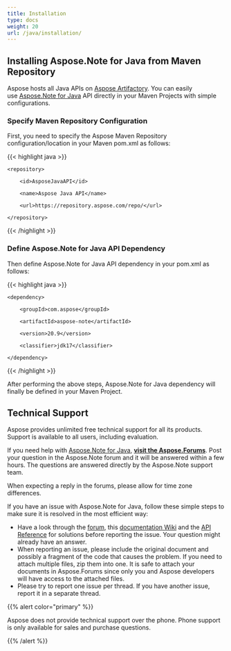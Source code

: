 ```yaml
---
title: Installation
type: docs
weight: 20
url: /java/installation/
---
```


## **Installing Aspose.Note for Java from Maven Repository**
Aspose hosts all Java APIs on [Aspose Artifactory](https://repository.aspose.com/webapp/#/home). You can easily use [Aspose.Note for Java](https://repository.aspose.com/webapp/#/artifacts/browse/tree/General/repo/com/aspose/aspose-note) API directly in your Maven Projects with simple configurations.
### **Specify Maven Repository Configuration**
First, you need to specify the Aspose Maven Repository configuration/location in your Maven pom.xml as follows:

{{< highlight java >}}

 <repositories>

    <repository>

        <id>AsposeJavaAPI</id>

        <name>Aspose Java API</name>

        <url>https://repository.aspose.com/repo/</url>

    </repository>

</repositories>

{{< /highlight >}}
### **Define Aspose.Note for Java API Dependency**
Then define Aspose.Note for Java API dependency in your pom.xml as follows:

{{< highlight java >}}

 <dependencies>

    <dependency>

        <groupId>com.aspose</groupId>

        <artifactId>aspose-note</artifactId>

        <version>20.9</version>

        <classifier>jdk17</classifier>
        
    </dependency>

</dependencies>

{{< /highlight >}}

After performing the above steps, Aspose.Note for Java dependency will finally be defined in your Maven Project.
## **Technical Support**
Aspose provides unlimited free technical support for all its products. Support is available to all users, including evaluation.

If you need help with [Aspose.Note for Java](https://products.aspose.com/note/java), [**visit the Aspose.Forums**](https://forum.aspose.com/). Post your question in the Aspose.Note forum and it will be answered within a few hours. The questions are answered directly by the Aspose.Note support team.

When expecting a reply in the forums, please allow for time zone differences.

If you have an issue with Aspose.Note for Java, follow these simple steps to make sure it is resolved in the most efficient way:

- Have a look through the [forum](https://forum.aspose.com/c/note), this [documentation Wiki](/note/java/home/) and the [API Reference](https://apireference.aspose.com/note/java) for solutions before reporting the issue. Your question might already have an answer.
- When reporting an issue, please include the original document and possibly a fragment of the code that causes the problem. If you need to attach multiple files, zip them into one. It is safe to attach your documents in Aspose.Forums since only you and Aspose developers will have access to the attached files.
- Please try to report one issue per thread. If you have another issue, report it in a separate thread.

{{% alert color="primary" %}} 

Aspose does not provide technical support over the phone. Phone support is only available for sales and purchase questions.

{{% /alert %}}
